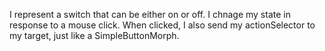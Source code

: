 I represent a switch that can be either on or off.  I chnage my state in response to a mouse click.  When clicked, I also send my actionSelector to my target, just like a SimpleButtonMorph.